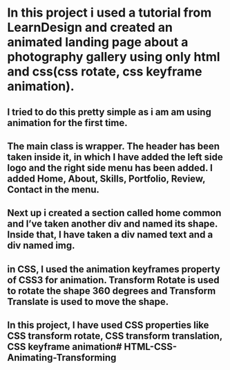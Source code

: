 # In this project i used a tutorial from LearnDesign and created an animated landing page about a photography gallery using only html and css(css rotate, css keyframe animation).

## I tried to do this pretty simple as i am am using animation for the first time.

## The main class is wrapper. The header has been taken inside it, in which I have added the left side logo and the right side menu has been added. I added Home, About, Skills, Portfolio, Review, Contact in the menu. 

## Next up i created a section called home common and I’ve taken another div and named its shape. Inside that, I have taken a div named text and a div named img. 

## in CSS, I used the animation keyframes property of CSS3 for animation. Transform Rotate is used to rotate the shape 360 degrees and Transform Translate is used to move the shape. 

## In this project, I have used CSS properties like CSS transform rotate, CSS transform translation, CSS keyframe animation# HTML-CSS-Animating-Transforming
